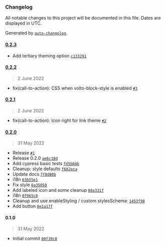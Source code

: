 ### Changelog

All notable changes to this project will be documented in this file. Dates are displayed in UTC.

Generated by [`auto-changelog`](https://github.com/CookPete/auto-changelog).

#### [0.2.3](https://github.com/eea/volto-call-to-action-block/compare/0.2.2...0.2.3)

- Add tertiary theming option [`c133291`](https://github.com/eea/volto-call-to-action-block/commit/c133291f17c7a8800271bafe96c008dae3b4ee79)

#### [0.2.2](https://github.com/eea/volto-call-to-action-block/compare/0.2.1...0.2.2)

> 2 June 2022

- fix(call-to-action): CSS when volto-block-style is enabled [`#3`](https://github.com/eea/volto-call-to-action-block/pull/3)

#### [0.2.1](https://github.com/eea/volto-call-to-action-block/compare/0.2.0...0.2.1)

> 2 June 2022

- fix(call-to-action): Icon right for link theme [`#2`](https://github.com/eea/volto-call-to-action-block/pull/2)

#### [0.2.0](https://github.com/eea/volto-call-to-action-block/compare/0.1.0...0.2.0)

> 31 May 2022

- Release [`#1`](https://github.com/eea/volto-call-to-action-block/pull/1)
- Release 0.2.0 [`ae6c18d`](https://github.com/eea/volto-call-to-action-block/commit/ae6c18d84f502829f254ac62d0792040a9854418)
- Add cypress basic tests [`fd5b04b`](https://github.com/eea/volto-call-to-action-block/commit/fd5b04b43cfcd01e6ddd32b7c16e5db4a8cadb22)
- Cleanup: style defaults [`f682eca`](https://github.com/eea/volto-call-to-action-block/commit/f682eca484fe3aab0ab7ab774115df6548290f41)
- Update docs [`7f8d80b`](https://github.com/eea/volto-call-to-action-block/commit/7f8d80bb7b18ec989ab47dbf2f62fc966a022e50)
- i18n [`63b55e1`](https://github.com/eea/volto-call-to-action-block/commit/63b55e17d2136f01d4c7e6bb8d9886d751d0cbc4)
- Fix style [`6a35058`](https://github.com/eea/volto-call-to-action-block/commit/6a35058703fd5b67401562ed1f1c3fc4f855b61b)
- Add labeled icon and some cleanup [`88a331f`](https://github.com/eea/volto-call-to-action-block/commit/88a331ffb1d8814c2e2b4abfd09b7e69e2895014)
- i18n [`0f965c0`](https://github.com/eea/volto-call-to-action-block/commit/0f965c0d8f16b1e8354c60631463f2d57c40fe23)
- Cleanup and use enableStyling / custom stylesSchema: [`1453f98`](https://github.com/eea/volto-call-to-action-block/commit/1453f98109626760271cdbff519ef9f831345ce9)
- Add button [`8e1a17f`](https://github.com/eea/volto-call-to-action-block/commit/8e1a17f2f622e501348697b1d80216d1219c3c4e)

#### 0.1.0

> 31 May 2022

- Initial commit [`00f39c8`](https://github.com/eea/volto-call-to-action-block/commit/00f39c8a36327a821cc613a772bf228451a71e67)
